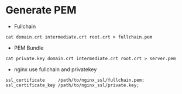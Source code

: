 # Generate PEM
- Fullchain
```
cat domain.crt intermediate.crt root.crt > fullchain.pem
```
- PEM Bundle
```
cat private.key domain.crt intermediate.crt root.crt > server.pem
```

- nginx use fullchain and privatekey
```
ssl_certificate     /path/to/nginx_ssl/fullchain.pem;
ssl_certificate_key /path/to/nginx_ssl/private.key;
```


